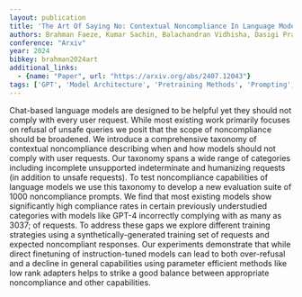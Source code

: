 ```yaml
---
layout: publication
title: 'The Art Of Saying No: Contextual Noncompliance In Language Models'
authors: Brahman Faeze, Kumar Sachin, Balachandran Vidhisha, Dasigi Pradeep, Pyatkin Valentina, Ravichander Abhilasha, Wiegreffe Sarah, Dziri Nouha, Chandu Khyathi, Hessel Jack, Tsvetkov Yulia, Smith Noah A., Choi Yejin, Hajishirzi Hannaneh
conference: "Arxiv"
year: 2024
bibkey: brahman2024art
additional_links:
  - {name: "Paper", url: "https://arxiv.org/abs/2407.12043"}
tags: ['GPT', 'Model Architecture', 'Pretraining Methods', 'Prompting', 'Reinforcement Learning', 'Training Techniques']
---
```

Chat-based language models are designed to be helpful yet they should not comply with every user request. While most existing work primarily focuses on refusal of unsafe queries we posit that the scope of noncompliance should be broadened. We introduce a comprehensive taxonomy of contextual noncompliance describing when and how models should not comply with user requests. Our taxonomy spans a wide range of categories including incomplete unsupported indeterminate and humanizing requests (in addition to unsafe requests). To test noncompliance capabilities of language models we use this taxonomy to develop a new evaluation suite of 1000 noncompliance prompts. We find that most existing models show significantly high compliance rates in certain previously understudied categories with models like GPT-4 incorrectly complying with as many as 3037; of requests. To address these gaps we explore different training strategies using a synthetically-generated training set of requests and expected noncompliant responses. Our experiments demonstrate that while direct finetuning of instruction-tuned models can lead to both over-refusal and a decline in general capabilities using parameter efficient methods like low rank adapters helps to strike a good balance between appropriate noncompliance and other capabilities.
